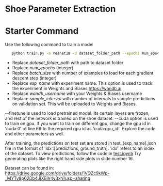 # Shoe Parameter Extraction

# Starter Command
Use the following command to train a model
```bash
   python train.py -a resnet18 -d dataset_folder_path --epochs num_epochs -b batch_size --finetune --seed 2022 --exp exp_name --entity wandb_username --sample_interval sample_interval  --cuda
```
- Replace *dataset_folder_path* with path to dataset folder
- Replace *num_epochs* (integer)
- Replace *batch_size* with number of examples to load for each gradient descent step (integer)
- Replace *exp_name* with experiment name. This option is used to track the experiment in Weights and Biases https://wandb.ai
- Replace *wandb_username* with your Weights & Biases username
- Replace *sample_interval* with number of intervals to sample predictions on validation set. This will be uploaded to Weights and Biases.

--finetune is used to load pretrained model. Its certain layers are frozen, and rest of the network is trained on the shoe dataset. --cuda option is used to train on gpu. If you want to train on different gpu, change the gpu id in 'cuda:0' of line 69 to the required gpu id as 'cuda:gpu_id'.
Explore the code and other parameters as well.

After training, the predictions on test set are stored in test_{exp_name}.json file in the format of 'idx':[predictions, ground_truth]. 'idx' refers to an index of the dataset. To view predictions, follow the code in [test.ipynb](test.ipynb)
Try generating plots like the right hand side plots in slide number 16.


Dataset can be found in: https://drive.google.com/drive/folders/1VQZc9kWp-_MYTv8p62Db4JjXElV4v3xh?usp=sharing

